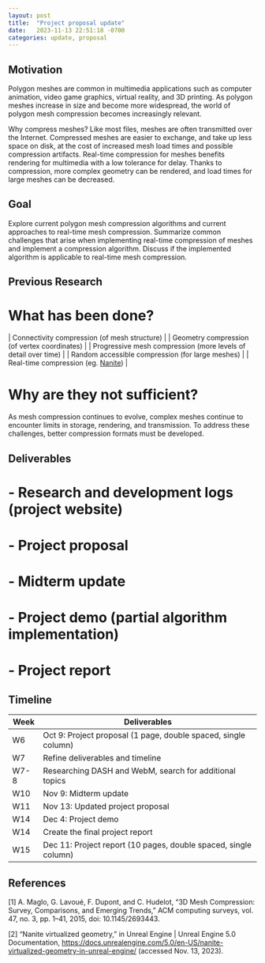 ```yaml
---                                                                             
layout: post                                                                    
title:  "Project proposal update"                                                       
date:   2023-11-13 22:51:18 -0700                                               
categories: update, proposal                                                              
---                                                                             
```


## Motivation
Polygon meshes are common in multimedia applications such as computer animation, video game graphics, virtual reality, and 3D printing. As polygon meshes increase in size and become more widespread, the world of polygon mesh compression becomes increasingly relevant.

Why compress meshes? Like most files, meshes are often transmitted over the Internet. Compressed meshes are easier to exchange, and take up less space on disk, at the cost of increased mesh load times and possible compression artifacts. Real-time compression for meshes benefits rendering for multimedia with a low tolerance for delay. Thanks to compression, more complex geometry can be rendered, and load times for large meshes can be decreased.

## Goal
Explore current polygon mesh compression algorithms and current approaches to real-time mesh compression. Summarize common challenges that arise when implementing real-time compression of meshes and implement a compression algorithm. Discuss if the implemented algorithm is applicable to real-time mesh compression.

## Previous Research
# What has been done?

| Connectivity compression (of mesh structure) |
| Geometry compression (of vertex coordinates) |
| Progressive mesh compression (more levels of detail over time) |
| Random accessible compression (for large meshes) |
| Real-time compression (eg. [Nanite](https://docs.unrealengine.com/5.0/en-US/nanite-virtualized-geometry-in-unreal-engine/)) |

# Why are they not sufficient?
As mesh compression continues to evolve, complex meshes continue to encounter limits in storage, rendering, and transmission. To address these challenges, better compression formats must be developed.

## Deliverables

# - Research and development logs (project website)
# - Project proposal
# - Midterm update
# - Project demo (partial algorithm implementation)
# - Project report

## Timeline

| Week | Deliverables |
|------|--------------|
| W6 | Oct 9: Project proposal (1 page, double spaced, single column) |
| W7 | Refine deliverables and timeline | 
| W7-8 | Researching DASH and WebM, search for additional topics |
| W10 | Nov 9: Midterm update |
| W11 | Nov 13: Updated project proposal |
| W14 | Dec 4: Project demo |
| W14 | Create the final project report |
| W15 | Dec 11: Project report (10 pages, double spaced, single column) |

## References
[1] A. Maglo, G. Lavoué, F. Dupont, and C. Hudelot, “3D Mesh Compression: Survey, Comparisons, and Emerging Trends,” ACM computing surveys, vol. 47, no. 3, pp. 1–41, 2015, doi: 10.1145/2693443.

[2] “Nanite virtualized geometry,” in Unreal Engine \| Unreal Engine 5.0 Documentation, <https://docs.unrealengine.com/5.0/en-US/nanite-virtualized-geometry-in-unreal-engine/> (accessed Nov. 13, 2023).